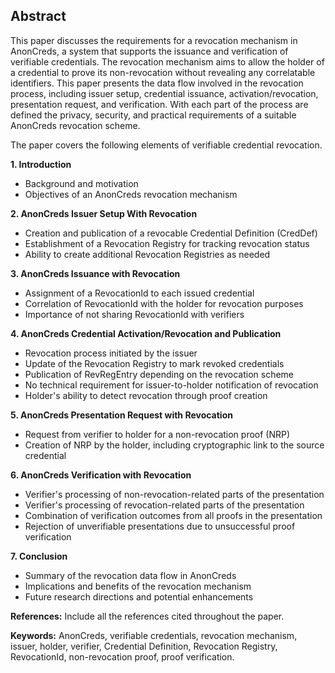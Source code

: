 ## Abstract

This paper discusses the requirements for a revocation mechanism in AnonCreds, a system that supports the issuance and verification of verifiable credentials. The revocation mechanism aims to allow the holder of a credential to prove its non-revocation without revealing any correlatable identifiers. This paper presents the data flow involved in the revocation process, including issuer setup, credential issuance, activation/revocation, presentation request, and verification. With each part of the process are defined the privacy, security, and practical requirements of a suitable AnonCreds revocation scheme.

The paper covers the following elements of verifiable credential revocation.

**1. Introduction**
   - Background and motivation
   - Objectives of an AnonCreds revocation mechanism

**2. AnonCreds Issuer Setup With Revocation**
   - Creation and publication of a revocable Credential Definition (CredDef)
   - Establishment of a Revocation Registry for tracking revocation status
   - Ability to create additional Revocation Registries as needed

**3. AnonCreds Issuance with Revocation**
   - Assignment of a RevocationId to each issued credential
   - Correlation of RevocationId with the holder for revocation purposes
   - Importance of not sharing RevocationId with verifiers

**4. AnonCreds Credential Activation/Revocation and Publication**
   - Revocation process initiated by the issuer
   - Update of the Revocation Registry to mark revoked credentials
   - Publication of RevRegEntry depending on the revocation scheme
   - No technical requirement for issuer-to-holder notification of revocation
   - Holder's ability to detect revocation through proof creation

**5. AnonCreds Presentation Request with Revocation**
   - Request from verifier to holder for a non-revocation proof (NRP)
   - Creation of NRP by the holder, including cryptographic link to the source credential

**6. AnonCreds Verification with Revocation**
   - Verifier's processing of non-revocation-related parts of the presentation
   - Verifier's processing of revocation-related parts of the presentation
   - Combination of verification outcomes from all proofs in the presentation
   - Rejection of unverifiable presentations due to unsuccessful proof verification

**7. Conclusion**
   - Summary of the revocation data flow in AnonCreds
   - Implications and benefits of the revocation mechanism
   - Future research directions and potential enhancements

**References:**
Include all the references cited throughout the paper.

**Keywords:**
AnonCreds, verifiable credentials, revocation mechanism, issuer, holder, verifier, Credential Definition, Revocation Registry, RevocationId, non-revocation proof, proof verification.